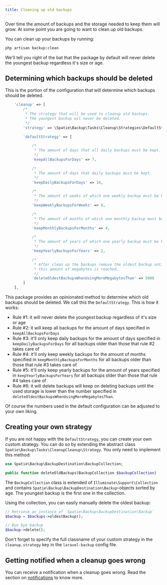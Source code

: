 ```yaml
---
title: Cleaning up old backups
---
```


Over time the amount of backups and the storage needed to keep them will grow. At some point you are going to want to clean up old backups.

You can clean up your backups by running:

```bash
php artisan backup:clean
```

We'll tell you right of the bat that the package by default will never delete the youngest backup regardless it's size or age.

## Determining which backups should be deleted

This is the portion of the configuration that will determine which backups should be deleted.

```php
    'cleanup' => [
        /*
         * The strategy that will be used to cleanup old backups.
         * The youngest backup wil never be deleted.
         */
        'strategy' => \Spatie\Backup\Tasks\Cleanup\Strategies\DefaultStrategy::class,

        'defaultStrategy' => [

            /*
             * The amount of days that all daily backups must be kept.
             */
            'keepAllBackupsForDays' => 7,

            /*
             * The amount of days that daily backups must be kept.
             */
            'keepDailyBackupsForDays' => 16,

            /*
             * The amount of weeks of which one weekly backup must be kept.
             */
            'keepWeeklyBackupsForWeeks' => 8,

            /*
             * The amount of months of which one monthly backup must be kept.
             */
            'keepMonthlyBackupsForMonths' => 4,

            /*
             * The amount of years of which one yearly backup must be kept
             */
            'keepYearlyBackupsForYears' => 2,

            /*
             * After clean up the backups remove the oldest backup until
             * this amount of megabytes is reached.
             */
            'deleteOldestBackupsWhenUsingMoreMegabytesThan' => 5000
        ]
    ],
```

This package provides an opinionated method to determine which old backups should be deleted. We call this the `DefaultStrategy`. This is how it works:

- Rule #1: it will never delete the youngest backup regardless of it's size or age
- Rule #2: it will keep all backups for the amount of days specified in `keepAllBackupsForDays`
- Rule #3: it'll only keep daily backups for the amount of days specified in `keepDailyBackupsForDays` for all backups
older than those that rule #2 takes care of
- Rule #4: it'll only keep weekly backups for the amount of months specified in `keepMonthlyBackupsForMonths` for all backups older than those that rule #3 takes care of
- Rule #5: it'll only keep yearly backups for the amount of years specified in `keepYearlyBackupsForYears` for all backups older than those that rule #4 takes care of
- Rule #6: it will delete backups will keep on deleting backups until the used storage is lower than the number specified in `deleteOldestBackupsWhenUsingMoreMegabytesThan`.

Of course the numbers used in the default configuration can be adjusted to your own liking.

## Creating your own strategy

If you are not happy with the `DefaultStrategy`, you can create your own custom strategy. You can do so by extending the abstract class `Spatie\Backup\Tasks\CleanupCleanup\Strategy`. You only need to implement this method:

```php
use Spatie\Backup\BackupDestination\BackupCollection;

public function deleteOldBackups(BackupCollection $backupCollection)
```

The `BackupCollection` class is extended of `Illuminate\Support\Collection` and contains `Spatie\Backup\BackupDestination\Backup`-objects sorted by age. The youngest backup is the first one in the collection.

Using the collection, you can easily manually delete the oldest backup:

```php
// Retrieve an instance of `Spatie\Backup\BackupDestination\Backup`
$backup = $backups->oldestBackup();

// Bye bye backup
$backup->delete();
```

Don't forget to specify the full classname of your custom strategy in the `cleanup.strategy` key in the `laravel-backup` config file.

## Getting notified when a cleanup goes wrong

You can receive a notification when a cleanup goes wrong. Read the section on  [notifications]('/laravel-backup/v3/sending-notifications/overview) to know more.
